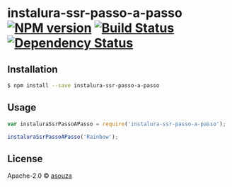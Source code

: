 # instalura-ssr-passo-a-passo [![NPM version][npm-image]][npm-url] [![Build Status][travis-image]][travis-url] [![Dependency Status][daviddm-image]][daviddm-url]
> 

## Installation

```sh
$ npm install --save instalura-ssr-passo-a-passo
```

## Usage

```js
var instaluraSsrPassoAPasso = require('instalura-ssr-passo-a-passo');

instaluraSsrPassoAPasso('Rainbow');
```
## License

Apache-2.0 © [asouza]()


[npm-image]: https://badge.fury.io/js/instalura-ssr-passo-a-passo.svg
[npm-url]: https://npmjs.org/package/instalura-ssr-passo-a-passo
[travis-image]: https://travis-ci.org/asouza/instalura-ssr-passo-a-passo.svg?branch=master
[travis-url]: https://travis-ci.org/asouza/instalura-ssr-passo-a-passo
[daviddm-image]: https://david-dm.org/asouza/instalura-ssr-passo-a-passo.svg?theme=shields.io
[daviddm-url]: https://david-dm.org/asouza/instalura-ssr-passo-a-passo
